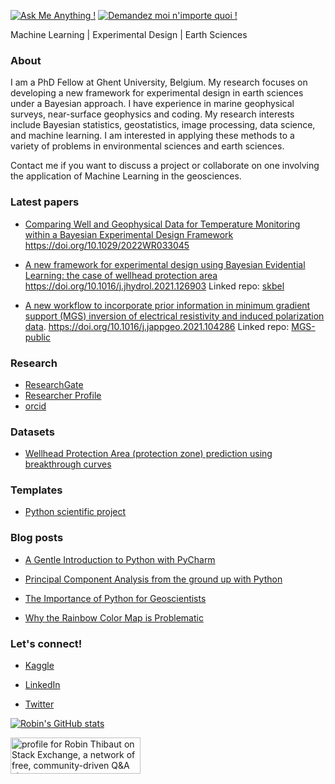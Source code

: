 <!-- [![robin-thibaut StackOverflow](https://stackoverflow-badge.herokuapp.com/api/StackOverflowBadge/13371578)](https://stackoverflow.com/users/13371578/robin-thibaut) -->
[![Ask Me Anything !](https://img.shields.io/badge/Ask%20me-anything-1abc9c.svg)](robin.thibaut@ugent.be)
[![Demandez moi n'importe quoi !](https://img.shields.io/badge/Demandez%20moi-n'%20importe%20quoi-1abc9c.svg)](robin.thibaut@ugent.be)

Machine Learning | Experimental Design | Earth Sciences

### About

I am a PhD Fellow at Ghent University, Belgium. My research focuses on developing a new framework for experimental design in earth sciences under a Bayesian approach. I have experience in marine geophysical surveys, near-surface geophysics and coding. My research interests include Bayesian statistics, geostatistics, image processing, data science, and machine learning. I am interested in applying these methods to a variety of problems in environmental sciences and earth sciences.

Contact me if you want to discuss a project or collaborate on one involving the application of Machine Learning in the geosciences.

### Latest papers

* [Comparing Well and Geophysical Data for Temperature Monitoring within a Bayesian Experimental Design Framework](https://agupubs.onlinelibrary.wiley.com/doi/10.1029/2022WR033045) 
https://doi.org/10.1029/2022WR033045

* [A new framework for experimental design using Bayesian Evidential Learning: the case of wellhead protection area](https://www.sciencedirect.com/science/article/pii/S0022169421009537)
https://doi.org/10.1016/j.jhydrol.2021.126903
Linked repo: [skbel](https://github.com/robinthibaut/skbel)

* [A new workflow to incorporate prior information in minimum gradient support (MGS) inversion of electrical resistivity and induced polarization data](https://www.sciencedirect.com/science/article/pii/S0926985121000331#f0005).
https://doi.org/10.1016/j.jappgeo.2021.104286 Linked repo: [MGS-public](https://github.com/robinthibaut/MGS-public)

### Research
* [ResearchGate](https://www.researchgate.net/profile/Robin_Thibaut)
* [Researcher Profile](https://www.webofscience.com/wos/author/record/GQP-0336-2022)
* [orcid](https://orcid.org/0000-0001-7556-2700)

### Datasets

* [Wellhead Protection Area (protection zone) prediction using breakthrough curves](https://www.kaggle.com/datasets/robustus/whpa-prediction)

### Templates

* [Python scientific project](https://github.com/robinthibaut/project_template)

### Blog posts

* [A Gentle Introduction to Python with PyCharm](https://medium.com/@robin.thibaut/a-gentle-introduction-to-python-with-pycharm-367f6b73364a)

* [Principal Component Analysis from the ground up with Python](https://towardsdatascience.com/principal-component-analysis-from-the-ground-up-with-python-754399f88923)

* [The Importance of Python for Geoscientists](https://medium.com/@robin.thibaut/the-importance-of-python-for-geoscientists-28b68620ad45)

* [Why the Rainbow Color Map is Problematic](https://medium.com/@robin.thibaut/why-the-rainbow-color-map-is-problematic-23293d0937d5)

### Let's connect!

* [Kaggle](https://www.kaggle.com/robustus)

* [LinkedIn](https://www.linkedin.com/in/robin-thibaut/)

* [Twitter](https://twitter.com/RobinThibaut)

<!-- [![github-readme-twitter](https://github-readme-twitter.gazf.vercel.app/api?id=robinthibaut)](https://github.com/robinthibaut/github-readme-twitter) -->

<!-- <img src="profile-3d-contrib/profile-green-animate.svg"> -->
<!-- ###  -->
[![Robin's GitHub stats](https://github-readme-stats.vercel.app/api?username=robinthibaut&show_icons=true&theme=radical&hide_rank=true)](https://github.com/anuraghazra/github-readme-stats)

<a href="https://stackexchange.com/users/18359128"><img src="https://stackexchange.com/users/flair/18359128.png" width="208" height="58" alt="profile for Robin Thibaut on Stack Exchange, a network of free, community-driven Q&amp;A sites" title="profile for Robin Thibaut on Stack Exchange, a network of free, community-driven Q&amp;A sites"></a>

<!-- ![Metrics](/github-metrics.svg)
Example: add rendered image with html for more customization

<img align="center" src="/github-metrics.svg" alt="Metrics" width="400">
Example: add rendered image when using config_display: columns

<img src="/github-metrics.svg" alt="Metrics" width="100%"> -->
